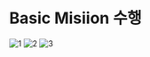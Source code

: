 <h1>Basic Misiion 수행</h1>

![1](https://user-images.githubusercontent.com/87217408/166263968-119754fc-a032-4c06-8cc3-d6f6ec63f23f.PNG)
![2](https://user-images.githubusercontent.com/87217408/166263977-e0babec8-b947-4193-bf38-70a8daa01f72.PNG)
![3](https://user-images.githubusercontent.com/87217408/166263984-f2c96d7c-1f5d-48c8-a874-b5b0a34d1fae.PNG)
